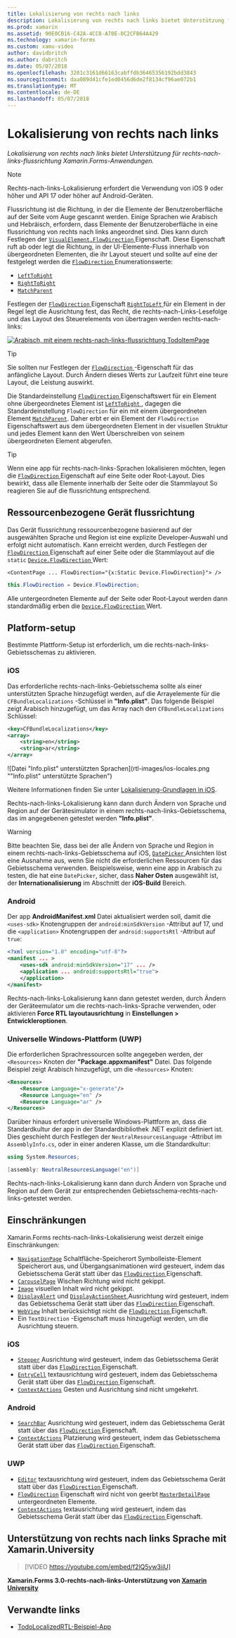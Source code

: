 ```yaml
---
title: Lokalisierung von rechts nach links
description: Lokalisierung von rechts nach links bietet Unterstützung für rechts-nach-links-flussrichtung Xamarin.Forms-Anwendungen.
ms.prod: xamarin
ms.assetid: 90E0CB16-C42A-4CC8-A70E-0C2CFB64A429
ms.technology: xamarin-forms
ms.custom: xamu-video
author: davidbritch
ms.author: dabritch
ms.date: 05/07/2018
ms.openlocfilehash: 3201c3161d66163cabffdb36465356192bdd3843
ms.sourcegitcommit: daa089d41cfe1ed0456d6de2f8134cf96ae072b1
ms.translationtype: MT
ms.contentlocale: de-DE
ms.lasthandoff: 05/07/2018
---
```

# <a name="right-to-left-localization"></a>Lokalisierung von rechts nach links

_Lokalisierung von rechts nach links bietet Unterstützung für rechts-nach-links-flussrichtung Xamarin.Forms-Anwendungen._

> [!NOTE]
> Rechts-nach-links-Lokalisierung erfordert die Verwendung von iOS 9 oder höher und API 17 oder höher auf Android-Geräten.

Flussrichtung ist die Richtung, in der die Elemente der Benutzeroberfläche auf der Seite vom Auge gescannt werden. Einige Sprachen wie Arabisch und Hebräisch, erfordern, dass Elemente der Benutzeroberfläche in eine flussrichtung von rechts nach links angeordnet sind. Dies kann durch Festlegen der [ `VisualElement.FlowDirection` ](xref:Xamarin.Forms.VisualElement.FlowDirection) Eigenschaft. Diese Eigenschaft ruft ab oder legt die Richtung, in der UI-Elemente-Fluss innerhalb von übergeordneten Elementen, die ihr Layout steuert und sollte auf eine der festgelegt werden die [ `FlowDirection` ](xref:Xamarin.Forms.FlowDirection) Enumerationswerte:

- [`LeftToRight`](xref:Xamarin.Forms.FlowDirection.LeftToRight)
- [`RightToRight`](xref:Xamarin.Forms.FlowDirection.RightToLeft)
- [`MatchParent`](xref:Xamarin.Forms.FlowDirection.MatchParent)

Festlegen der [ `FlowDirection` ](xref:Xamarin.Forms.VisualElement.FlowDirection) Eigenschaft [ `RightToLeft` ](xref:Xamarin.Forms.FlowDirection.RightToLeft) für ein Element in der Regel legt die Ausrichtung fest, das Recht, die rechts-nach-Links-Lesefolge und das Layout des Steuerelements von übertragen werden rechts-nach-links:

[![Arabisch, mit einem rechts-nach-links-flussrichtung TodoItemPage](rtl-images/TodoItemPage-Arabic.png "TodoItemPage in Arabisch mit einem rechts-nach-links-flussrichtung")](rtl-images/TodoItemPage-Arabic-Large.png#lightbox "TodoItemPage in Arabisch mit einem rechts-nach-links-flussrichtung")

> [!TIP]
> Sie sollten nur Festlegen der [ `FlowDirection` ](xref:Xamarin.Forms.VisualElement.FlowDirection) -Eigenschaft für das anfängliche Layout. Durch Ändern dieses Werts zur Laufzeit führt eine teure Layout, die Leistung auswirkt.

Die Standardeinstellung [ `FlowDirection` ](xref:Xamarin.Forms.VisualElement.FlowDirection) Eigenschaftswert für ein Element ohne übergeordnetes Element ist [ `LeftToRight` ](xref:Xamarin.Forms.FlowDirection.LeftToRight), dagegen die Standardeinstellung `FlowDirection` für ein mit einem übergeordneten Element [ `MatchParent`](xref:Xamarin.Forms.FlowDirection.MatchParent). Daher erbt er ein Element der `FlowDirection` Eigenschaftswert aus dem übergeordneten Element in der visuellen Struktur und jedes Element kann den Wert Überschreiben von seinem übergeordneten Element abgerufen.

> [!TIP]
> Wenn eine app für rechts-nach-links-Sprachen lokalisieren möchten, legen die [ `FlowDirection` ](xref:Xamarin.Forms.VisualElement.FlowDirection) Eigenschaft auf eine Seite oder Root-Layout. Dies bewirkt, dass alle Elemente innerhalb der Seite oder die Stammlayout So reagieren Sie auf die flussrichtung entsprechend.

## <a name="respecting-device-flow-direction"></a>Ressourcenbezogene Gerät flussrichtung

Das Gerät flussrichtung ressourcenbezogene basierend auf der ausgewählten Sprache und Region ist eine explizite Developer-Auswahl und erfolgt nicht automatisch. Kann erreicht werden, durch Festlegen der [ `FlowDirection` ](xref:Xamarin.Forms.VisualElement.FlowDirection) Eigenschaft auf einer Seite oder die Stammlayout auf die `static` [ `Device.FlowDirection` ](xref:Xamarin.Forms.Device.FlowDirection) Wert:

```xaml
<ContentPage ... FlowDirection="{x:Static Device.FlowDirection}"> />
```

```csharp
this.FlowDirection = Device.FlowDirection;
```

Alle untergeordneten Elemente auf der Seite oder Root-Layout werden dann standardmäßig erben die [ `Device.FlowDirection` ](xref:Xamarin.Forms.Device.FlowDirection) Wert.

## <a name="platform-setup"></a>Platform-setup

Bestimmte Plattform-Setup ist erforderlich, um die rechts-nach-links-Gebietsschemas zu aktivieren.

### <a name="ios"></a>iOS

Das erforderliche rechts-nach-links-Gebietsschema sollte als einer unterstützten Sprache hinzugefügt werden, auf die Arrayelemente für die `CFBundleLocalizations` -Schlüssel in **"Info.plist"**. Das folgende Beispiel zeigt Arabisch hinzugefügt, um das Array nach den `CFBundleLocalizations` Schlüssel:

```xml
<key>CFBundleLocalizations</key>
<array>
    <string>en</string>
    <string>ar</string>
</array>
```

![Datei "Info.plist" unterstützten Sprachen](rtl-images/ios-locales.png ""Info.plist" unterstützte Sprachen")

Weitere Informationen finden Sie unter [Lokalisierung-Grundlagen in iOS](https://docs.microsoft.com/en-gb/xamarin/ios/app-fundamentals/localization/#localization-basics-in-ios).

Rechts-nach-links-Lokalisierung kann dann durch Ändern von Sprache und Region auf der Gerätesimulator in einem rechts-nach-links-Gebietsschema, das im angegebenen getestet werden **"Info.plist"**.

> [!WARNING]
> Bitte beachten Sie, dass bei der alle Ändern von Sprache und Region in einem rechts-nach-links-Gebietsschema auf iOS, [ `DatePicker` ](xref:Xamarin.Forms.DatePicker) Ansichten löst eine Ausnahme aus, wenn Sie nicht die erforderlichen Ressourcen für das Gebietsschema verwenden. Beispielsweise, wenn eine app in Arabisch zu testen, die hat eine `DatePicker`, sicher, dass **Naher Osten** ausgewählt ist, der **Internationalisierung** im Abschnitt der **iOS-Build** Bereich.

### <a name="android"></a>Android

Der app **AndroidManifest.xml** Datei aktualisiert werden soll, damit die `<uses-sdk>` Knotengruppen der `android:minSdkVersion` -Attribut auf 17, und die `<application>` Knotengruppen der `android:supportsRtl` -Attribut auf `true`:

```xml
<?xml version="1.0" encoding="utf-8"?>
<manifest ... >
    <uses-sdk android:minSdkVersion="17" ... />
    <application ... android:supportsRtl="true">
    </application>
</manifest>
```

Rechts-nach-links-Lokalisierung kann dann getestet werden, durch Ändern der Geräteemulator um die rechts-nach-links-Sprache verwenden, oder aktivieren **Force RTL layoutausrichtung** in **Einstellungen > Entwickleroptionen**.

### <a name="universal-windows-platform-uwp"></a>Universelle Windows-Plattform (UWP)

Die erforderlichen Sprachressourcen sollte angegeben werden, der `<Resources>` Knoten der **"Package.appxmanifest"** Datei. Das folgende Beispiel zeigt Arabisch hinzugefügt, um die `<Resources>` Knoten:

```xml
<Resources>
    <Resource Language="x-generate"/>
    <Resource Language="en" />
    <Resource Language="ar" />
</Resources>
```

Darüber hinaus erfordert universelle Windows-Plattform an, dass die Standardkultur der app in der Standardbibliothek .NET explizit definiert ist. Dies geschieht durch Festlegen der `NeutralResourcesLanguage` -Attribut im `AssemblyInfo.cs`, oder in einer anderen Klasse, um die Standardkultur:

```csharp
using System.Resources;

[assembly: NeutralResourcesLanguage("en")]
```

Rechts-nach-links-Lokalisierung kann dann durch Ändern von Sprache und Region auf dem Gerät zur entsprechenden Gebietsschema-rechts-nach-links-getestet werden.

## <a name="limitations"></a>Einschränkungen

Xamarin.Forms rechts-nach-links-Lokalisierung weist derzeit einige Einschränkungen:

- [`NavigationPage`](xref:Xamarin.Forms.NavigationPage) Schaltfläche-Speicherort Symbolleiste-Element Speicherort aus, und Übergangsanimationen wird gesteuert, indem das Gebietsschema Gerät statt über das [ `FlowDirection` ](xref:Xamarin.Forms.VisualElement.FlowDirection) Eigenschaft.
- [`CarouselPage`](xref:Xamarin.Forms.CarouselPage) Wischen Richtung wird nicht gekippt.
- [`Image`](xref:Xamarin.Forms.Image) visuellen Inhalt wird nicht gekippt.
- [`DisplayAlert`](https://developer.xamarin.com/api/member/Xamarin.Forms.Page.DisplayAlert/p/System.String/System.String/System.String/) und [ `DisplayActionSheet` ](https://developer.xamarin.com/api/member/Xamarin.Forms.Page.DisplayActionSheet/p/System.String/System.String/System.String/System.String[]/) Ausrichtung wird gesteuert, indem das Gebietsschema Gerät statt über das [ `FlowDirection` ](xref:Xamarin.Forms.VisualElement.FlowDirection) Eigenschaft.
- [`WebView`](xref:Xamarin.Forms.WebView) Inhalt berücksichtigt nicht die [ `FlowDirection` ](xref:Xamarin.Forms.VisualElement.FlowDirection) Eigenschaft.
- Ein `TextDirection` -Eigenschaft muss hinzugefügt werden, um die Ausrichtung steuern.

### <a name="ios"></a>iOS

- [`Stepper`](xref:Xamarin.Forms.Stepper) Ausrichtung wird gesteuert, indem das Gebietsschema Gerät statt über das [ `FlowDirection` ](xref:Xamarin.Forms.VisualElement.FlowDirection) Eigenschaft.
- [`EntryCell`](xref:Xamarin.Forms.EntryCell) textausrichtung wird gesteuert, indem das Gebietsschema Gerät statt über das [ `FlowDirection` ](xref:Xamarin.Forms.VisualElement.FlowDirection) Eigenschaft.
- [`ContextActions`](xref:Xamarin.Forms.Cell.ContextActions) Gesten und Ausrichtung sind nicht umgekehrt.

### <a name="android"></a>Android

- [`SearchBar`](xref:Xamarin.Forms.SearchBar) Ausrichtung wird gesteuert, indem das Gebietsschema Gerät statt über das [ `FlowDirection` ](xref:Xamarin.Forms.VisualElement.FlowDirection) Eigenschaft.
- [`ContextActions`](xref:Xamarin.Forms.Cell.ContextActions) Platzierung wird gesteuert, indem das Gebietsschema Gerät statt über das [ `FlowDirection` ](xref:Xamarin.Forms.VisualElement.FlowDirection) Eigenschaft.

### <a name="uwp"></a>UWP

- [`Editor`](xref:Xamarin.Forms.Editor) textausrichtung wird gesteuert, indem das Gebietsschema Gerät statt über das [ `FlowDirection` ](xref:Xamarin.Forms.VisualElement.FlowDirection) Eigenschaft.
- [`FlowDirection`](xref:Xamarin.Forms.VisualElement.FlowDirection) Eigenschaft wird nicht von geerbt [ `MasterDetailPage` ](xref:Xamarin.Forms.MasterDetailPage) untergeordneten Elemente.
- [`ContextActions`](xref:Xamarin.Forms.Cell.ContextActions) textausrichtung wird gesteuert, indem das Gebietsschema Gerät statt über das [ `FlowDirection` ](xref:Xamarin.Forms.VisualElement.FlowDirection) Eigenschaft.

## <a name="right-to-left-language-support-with-xamarinuniversity"></a>Unterstützung von rechts nach links Sprache mit Xamarin.University

> [!VIDEO https://youtube.com/embed/f2lQ5yw3iiU]

**Xamarin.Forms 3.0-rechts-nach-links-Unterstützung von [Xamarin University](https://university.xamarin.com/)**

## <a name="related-links"></a>Verwandte links

- [TodoLocalizedRTL-Beispiel-App](https://developer.xamarin.com/samples/xamarin-forms/TodoLocalizedRTL/)
